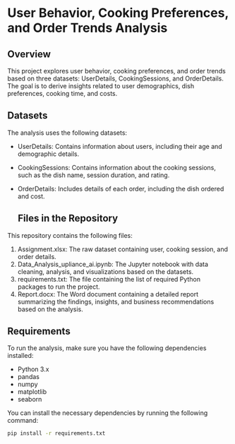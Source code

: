 # User Behavior, Cooking Preferences, and Order Trends Analysis

## Overview

This project explores user behavior, cooking preferences, and order trends based on three datasets: UserDetails, CookingSessions, and OrderDetails. The goal is to derive insights related to user demographics, dish preferences, cooking time, and costs.

## Datasets

The analysis uses the following datasets:

- UserDetails: Contains information about users, including their age and demographic details.
- CookingSessions: Contains information about the cooking sessions, such as the dish name, session duration, and rating.
- OrderDetails: Includes details of each order, including the dish ordered and cost.

  ## Files in the Repository

This repository contains the following files:

1. Assignment.xlsx: The raw dataset containing user, cooking session, and order details.
2. Data_Analysis_upliance_ai.ipynb: The Jupyter notebook with data cleaning, analysis, and visualizations based on the datasets.
3. requirements.txt: The file containing the list of required Python packages to run the project.
4. Report.docx: The Word document containing a detailed report summarizing the findings, insights, and business recommendations based on the analysis.

## Requirements

To run the analysis, make sure you have the following dependencies installed:

- Python 3.x
- pandas
- numpy
- matplotlib
- seaborn

You can install the necessary dependencies by running the following command:

```bash
pip install -r requirements.txt
